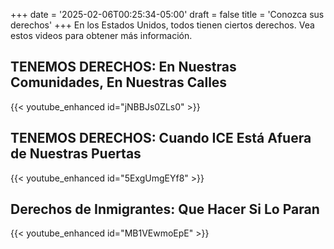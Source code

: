 +++
date = '2025-02-06T00:25:34-05:00'
draft = false
title = 'Conozca sus derechos'
+++
En los Estados Unidos, todos tienen ciertos derechos. Vea estos videos para obtener más información.
<!--more-->
## TENEMOS DERECHOS: En Nuestras Comunidades, En Nuestras Calles

{{< youtube_enhanced id="jNBBJs0ZLs0" >}}

## TENEMOS DERECHOS: Cuando ICE Está Afuera de Nuestras Puertas

{{< youtube_enhanced id="5ExgUmgEYf8" >}}

## Derechos de Inmigrantes: Que Hacer Si Lo Paran

{{< youtube_enhanced id="MB1VEwmoEpE" >}}